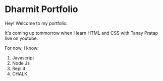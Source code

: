 # Dharmit Portfolio

Hey! Welcome to my portfolio. 

It's coming up tommorrow when I learn HTML and CSS with Tanay Pratap live on youtube.

For now, I know:

1. Javascript
1. Node Js
1. Repl.it
1. CHALK
